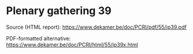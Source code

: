 # Plenary gathering 39

Source (HTML report): https://www.dekamer.be/doc/PCRI/pdf/55/ip39.pdf

PDF-formatted alternative: https://www.dekamer.be/doc/PCRI/html/55/ip39x.html

